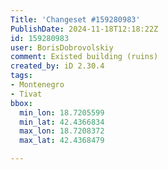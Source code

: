 ```yaml
---
Title: 'Changeset #159280983'
PublishDate: 2024-11-18T12:18:22Z
id: 159280983
user: BorisDobrovolskiy
comment: Existed building (ruins)
created_by: iD 2.30.4
tags:
- Montenegro
- Tivat
bbox:
  min_lon: 18.7205599
  min_lat: 42.4366834
  max_lon: 18.7208372
  max_lat: 42.4368479

---
```

